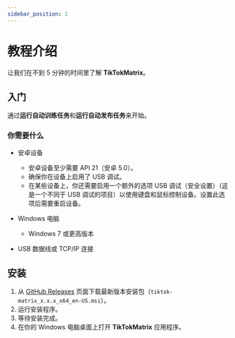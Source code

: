 ```yaml
---
sidebar_position: 1
---
```


# 教程介绍

让我们在不到 5 分钟的时间里了解 **TikTokMatrix**。

## 入门

通过**运行自动训练任务**和**运行自动发布任务**来开始。

### 你需要什么

- 安卓设备
  - 安卓设备至少需要 API 21（安卓 5.0）。
  - 确保你在设备上启用了 USB 调试。
  - 在某些设备上，你还需要启用一个额外的选项 USB 调试（安全设置）（这是一个不同于 USB 调试的项目）以使用键盘和鼠标控制设备。设置此选项后需要重启设备。

- Windows 电脑
  - Windows 7 或更高版本
- USB 数据线或 TCP/IP 连接

## 安装

1. 从 [GitHub Releases](https://github.com/tikmatrix/tiktok-matrix/releases) 页面下载最新版本安装包（`tiktok-matrix_x.x.x_x64_en-US.msi`）。
2. 运行安装程序。
3. 等待安装完成。
4. 在你的 Windows 电脑桌面上打开 **TikTokMatrix** 应用程序。
